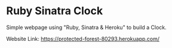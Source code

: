 # Ruby Sinatra Clock

Simple webpage using "Ruby, Sinatra & Heroku" to build a Clock.

Website Link: https://protected-forest-80293.herokuapp.com/